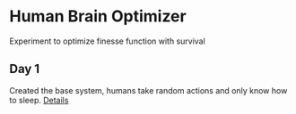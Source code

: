 # Human Brain Optimizer
Experiment to optimize finesse function with survival 

## Day 1
Created the base system, humans take random actions and only know how to sleep. [Details](log_book/day_1/details.md)